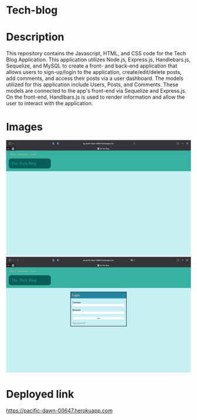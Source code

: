 # Tech-blog

# Description

This repository contains the Javascript, HTML, and CSS code for the Tech Blog Application. This application utilizes Node.js, Express.js, Handlebars.js, Sequelize, and MySQL to create a front- and back-end application that allows users to sign-up/login to the application, create/edit/delete posts, add comments, and access their posts via a user dashboard. The models utilized for this application include Users, Posts, and Comments. These models are connected to the app's front-end via Sequelize and Express.js. On the front-end, Handlbars.js is used to render information and allow the user to interact with the application.

# Images

![alt text](./images/Screenshot%202022-09-11%20at%2022.19.15.png)
![alt text](./images/Screenshot%202022-09-11%20at%2022.19.29.png)

# Deployed link

https://pacific-dawn-00647.herokuapp.com